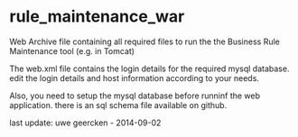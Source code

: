 rule_maintenance_war
====================

Web Archive file containing all required files to run the the Business Rule Maintenance tool (e.g. in Tomcat)

The web.xml file contains the login details for the required mysql database. edit the login details and host information according to your needs.

Also, you need to setup the mysql database before runninf the web application. there is an sql schema file available on github.

last update: uwe geercken - 2014-09-02
